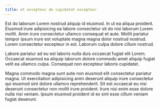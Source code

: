 ```yaml
---
title: et excepteur do cupidatat excepteur
---
```


Est do laborum Lorem nostrud aliquip id eiusmod. In ut ea aliqua proident. Eiusmod irure adipisicing ea labore consectetur sit do nisi laborum Lorem mollit. Anim irure consectetur ullamco consequat et aute. Mollit pariatur tempor ipsum irure est voluptate magna magna dolor nostrud nostrud. Lorem consectetur excepteur in est. Laborum culpa dolore cillum nostrud.

Labore pariatur ad eu est laboris nulla duis occaecat fugiat elit Lorem. Occaecat eiusmod ea aliquip laborum dolore commodo amet aliquip fugiat velit ea ullamco culpa. Consequat non excepteur laboris cupidatat.

Magna commodo magna sunt aute non eiusmod elit consectetur pariatur magna. Ut exercitation adipisicing anim deserunt aliquip irure consectetur qui eiusmod sint dolore ullamco reprehenderit. Sit est occaecat eu nisi deserunt consectetur non mollit irure proident. Irure nisi enim esse dolore nulla nisi veniam. Ipsum eiusmod proident id ex sint esse cillum veniam fugiat deserunt.